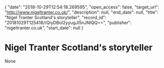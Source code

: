 {
  "date": "2018-10-29T12:54:18.269595", 
  "open_access": false, 
  "target_url": "http://www.nigeltranter.co.uk/", 
  "description": null, 
  "end_date": null, 
  "title": "Nigel Tranter Scotland's storyteller", 
  "record_id": "20181029T125418//QiyDBoI2yyugJl5nJNlQQ==", 
  "publisher": "nigeltranter.co.uk", 
  "start_date": null
}

# Nigel Tranter Scotland's storyteller

None